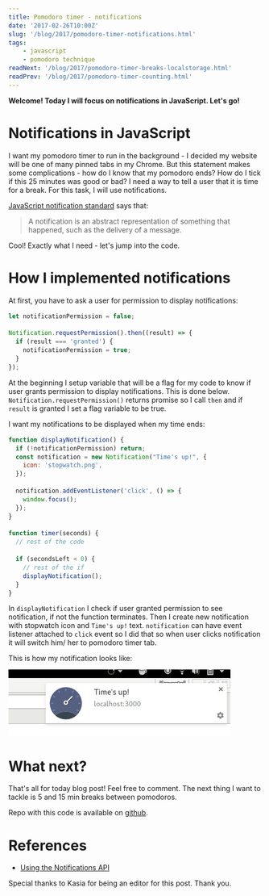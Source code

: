 ```yaml
---
title: Pomodoro timer - notifications
date: '2017-02-26T10:00Z'
slug: '/blog/2017/pomodoro-timer-notifications.html'
tags: 
    - javascript
    - pomodoro technique
readNext: '/blog/2017/pomodoro-timer-breaks-localstorage.html'
readPrev: '/blog/2017/pomodoro-timer-counting.html'
---
```


**Welcome! Today I will focus on notifications in JavaScript. Let's
go!**

Notifications in JavaScript
===========================

I want my pomodoro timer to run in the background - I decided my website
will be one of many pinned tabs in my Chrome. But this statement makes
some complications - how do I know that my pomodoro ends? How do I tick
if this 25 minutes was good or bad? I need a way to tell a user that it
is time for a break. For this task, I will use notifications.

[JavaScript notification
standard](https://notifications.spec.whatwg.org/#notifications) says
that:

> A notification is an abstract representation of something that
> happened, such as the delivery of a message.

Cool! Exactly what I need - let's jump into the code.

How I implemented notifications
===============================

At first, you have to ask a user for permission to display
notifications:

```javascript
let notificationPermission = false;

Notification.requestPermission().then((result) => {
  if (result === 'granted') {
    notificationPermission = true;
  }
});
```

At the beginning I setup variable that will be a flag for my code to
know if user grants permission to display notifications. This is done
below. `Notification.requestPermission()` returns promise so I call
`then` and if `result` is granted I set a flag variable to be true.

I want my notifications to be displayed when my time ends:

```javascript
function displayNotification() {
  if (!notificationPermission) return;
  const notification = new Notification("Time's up!", {
    icon: 'stopwatch.png',
  });

  notification.addEventListener('click', () => {
    window.focus();
  });
}

function timer(seconds) {
  // rest of the code

  if (secondsLeft < 0) {
    // rest of the if
    displayNotification();
  }
}
```

In `displayNotification` I check if user granted permission to see
notification, if not the function terminates. Then I create new
notification with stopwatch icon and `Time's up!` text. `notification`
can have event listener attached to `click` event so I did that so when
user clicks notification it will switch him/ her to pomodoro timer tab.

This is how my notification looks like:

![Notification](./pomodoro_notification.jpg)

What next?
==========

That's all for today blog post! Feel free to comment. The next thing I
want to tackle is 5 and 15 min breaks between pomodoros.

Repo with this code is available on
[github](https://github.com/krzysztofzuraw/pomodoro-timer).

References
==========

-   [Using the Notifications
    API](https://developer.mozilla.org/en-US/docs/Web/API/Notifications_API/Using_the_Notifications_API)

Special thanks to Kasia for being an editor for this post. Thank you.
